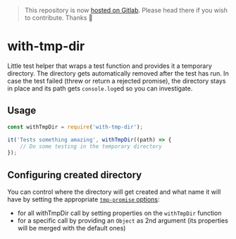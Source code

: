 > This repository is now [hosted on Gitlab](https://gitlab.com/romaricpascal/with-tmp-dir). Please head there if you wish to contribute. Thanks 🙂

# with-tmp-dir

Little test helper that wraps a test function and provides it a temporary directory.
The directory gets automatically removed after the test has run. In case the test failed (threw or return a rejected promise),
the directory stays in place and its path gets `console.log`ed so you can investigate.

## Usage

```js
const withTmpDir = require('with-tmp-dir');

it('Tests something amazing', withTmpDir((path) => {
    // Do some testing in the temporary directory
});
```

## Configuring created directory

You can control where the directory will get created and what name it will have
by setting the appropriate [`tmp-promise` options][tmp-promise-options]:
 - for all withTmpDir call by setting properties on the `withTmpDir` function
 - for a specific call by providing an `Object` as 2nd argument (its properties will be merged with the default ones)

[tmp-promise-options]: https://www.npmjs.com/package/tmp-promise#options
